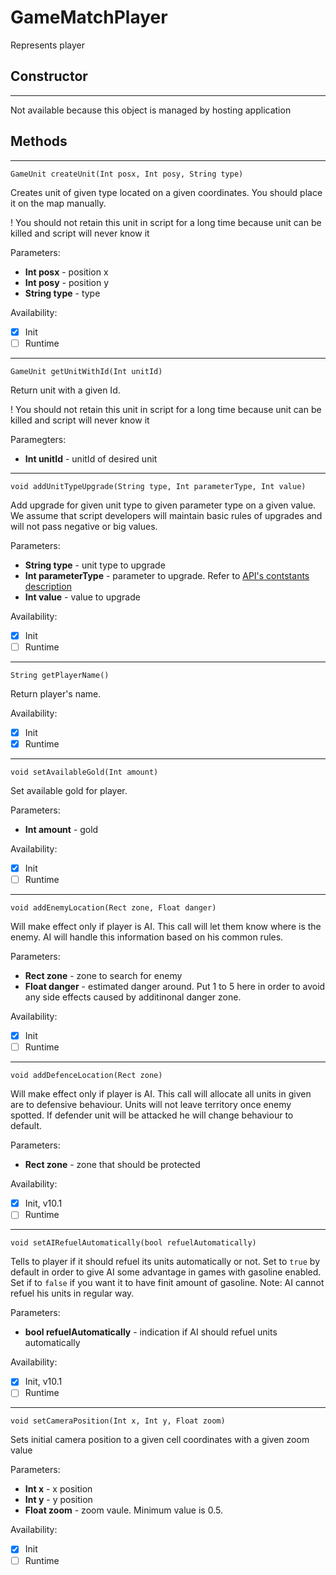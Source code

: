 # GameMatchPlayer
Represents player

## **Constructor**
---
Not available because this object is managed by hosting application

## **Methods**
---
```
GameUnit createUnit(Int posx, Int posy, String type)
```
Creates unit of given type located on a given coordinates. You should place it on the map manually.

! You should not retain this unit in script for a long time because unit can be killed and script will never know it

Parameters:
- **Int posx** - position x
- **Int posy** - position y
- **String type** - type

Availability: 
- [x] Init
- [ ] Runtime

---
```
GameUnit getUnitWithId(Int unitId)
```
Return unit with a given Id. 

! You should not retain this unit in script for a long time because unit can be killed and script will never know it

Paramegters:
- **Int unitId** - unitId of desired unit

---
```
void addUnitTypeUpgrade(String type, Int parameterType, Int value)
```
Add upgrade for given unit type to given parameter type on a given value. We assume that script developers will maintain basic rules of upgrades and will not pass negative or big values.

Parameters:
- **String type** - unit type to upgrade
- **Int parameterType** - parameter to upgrade. Refer to [API's contstants description](Constants.md)
- **Int value** - value to upgrade

Availability: 
- [x] Init
- [ ] Runtime

---
```
String getPlayerName()
```
Return player's name.

Availability: 
- [x] Init
- [x] Runtime

---
```
void setAvailableGold(Int amount)
```
Set available gold for player.

Parameters:
- **Int amount** - gold

Availability: 
- [x] Init
- [ ] Runtime

---
```
void addEnemyLocation(Rect zone, Float danger)
```
Will make effect only if player is AI. This call will let them know where is the enemy. AI will handle this information based on his common rules.

Parameters:
- **Rect zone** - zone to search for enemy
- **Float danger** - estimated danger around. Put 1 to 5 here in order to avoid any side effects caused by additinonal danger zone.

Availability: 
- [x] Init
- [ ] Runtime

---
```
void addDefenceLocation(Rect zone)
```
Will make effect only if player is AI. This call will allocate all units in given are to defensive behaviour. Units will not leave territory once enemy spotted. If defender unit will be attacked he will change behaviour to default.

Parameters:
- **Rect zone** - zone that should be protected

Availability: 
- [x] Init, v10.1
- [ ] Runtime

---
```
void setAIRefuelAutomatically(bool refuelAutomatically)
```
Tells to player if it should refuel its units automatically or not. Set to `true` by default in order to give AI some advantage in games with gasoline enabled. Set if to `false` if you want it to have finit amount of gasoline. Note: AI cannot refuel his units in regular way. 

Parameters:
- **bool refuelAutomatically** - indication if AI should refuel units automatically

Availability: 
- [x] Init, v10.1
- [ ] Runtime

---
```
void setCameraPosition(Int x, Int y, Float zoom)
```
Sets initial camera position to a given cell coordinates with a given zoom value

Parameters:
- **Int x** - x position
- **Int y** - y position
- **Float zoom** - zoom vaule. Minimum value is 0.5.

Availability: 
- [x] Init
- [ ] Runtime
